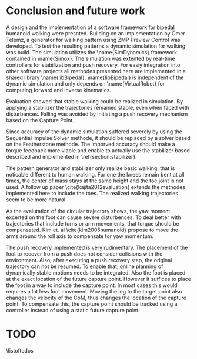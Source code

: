 # Conclusion and future work

A design and the implementation of a software framework
for bipedal humanoid walking were presnted. Building on an implementation by Ömer Telemz,
a generator for walking pattern using ZMP Preview Control was developed.
To test the resulting patterns a dynamic simulation for walking was build.
The simulation utilizes the \name{SimDynamics} framework contained in \name{Simox}.
The simulation was extented by real-time controllers for stabilization and push recovery.
For easiy integration into other software projects all methodes presented here
are implemented in a shared library \name{libBipedal}. \name{libBipedal} is independent
of the dynamic simulation and only depends on \name{VirtualRobot} for computing
forward and inverse kinematics.

Evaluation showed that stable walking could be realized in simulation.
By applying a stabilizer the trajectories remained stable, even when faced
with disturbances.
Falling was avoided by initiating a push recovery mechanism based on the Capture Point.

Since accuracy of the dynamic simulation suffered severely by using the Sequential Impulse Solver methode,
it should be replaced by a solver based on the Featherstone methode.
The imporved accuracy should make a torque feedback more viable and enable
to actually use the stabilizer based described and implemented in \ref{section:stabilizer}.

The pattern generator and stabilizer only realize basic walking, that is noticable different to human walking.
For one the knees remain bent at all times, the center of mass stays at the same height and the toe joint is not
used. A follow up paper \cite{kajita2012evaluation} extends the methodes implemented here to include the toes.
The realized walking trajectories seem to be more natural.

As the evalutation of the circular trajectory shows, the yaw moment excerted on the foot can cause severe disturbences.
To deal better with trajectories that include turns or arm movements, that torque should be compensated. Kim et. al \cite{kim2005humanoid} propose to move the arms around the roll axis to compensate for yaw momentum.

The push recovery implemented is very rudimentary. The placement of the foot to recover from a push does not consider collisions
with the environment. Also, after executing a push recovery step, the original trajectory can not be resumed.
To enable that, online planning of dynamically stable motions needs to be integrated.
Also the foot is placed at the exact location of the future capture point. However it suffices to place
the foot in a way to include the capture point. In most cases this would requires a lot less foot movement.
Moving the leg to the target point also changes the velocity of the CoM, thus changes the location of the capture point.
To compensate this, the capture point should be tracked using a controller instead of using a static future capture point.

# TODO

\listoftodos
